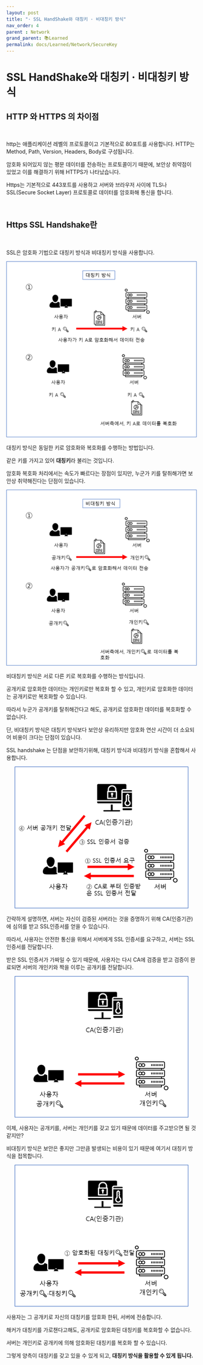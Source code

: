 ```yaml
---
layout: post
title: "· SSL HandShake와 대칭키 · 비대칭키 방식"
nav_order: 4
parent : Network
grand_parent: 📚Learned
permalink: docs/Learned/Network/SecureKey
---
```


# SSL HandShake와 대칭키 · 비대칭키 방식



## HTTP 와 HTTPS 의 차이점

<br>

http는 애플리케이션 레벨의 프로토콜이고 기본적으로 80포트를 사용합니다. HTTP는 Method, Path, Version, Headers, Body로 구성됩니다.

암호화 되어있지 않는 평문 데이터를 전송하는 프로토콜이기 때문에, 보안상 취약점이 있었고 이를 해결하기 위해 HTTPS가 나타났습니다.

Https는 기본적으로 443포트를 사용하고 서버와 브라우저 사이에 TLS나 SSL(Secure Socket Layer) 프로토콜로 데이터를 암호화해 통신을 합니다.

<br>


## Https SSL Handshake란

<br>


SSL은 암호화 기법으로 대칭키 방식과 비대칭키 방식을 사용합니다.

<p align="center">
<img src="https://raw.githubusercontent.com/buinq/imageServer/main/img/image-20230223222741693.png" alt="image-20230223222741693" style="zoom: 50%;" />
</p>

대칭키 방식은 동일한 키로 암호화와 복호화를 수행하는 방법입니다.

같은 키를 가지고 있어 **대칭키**라 불리는 것입니다.

암호화 복호화 처리에서는 속도가 빠르다는 장점이 있지만, 누군가 키를 탈취해가면 보안상 취약해진다는 단점이 있습니다.

<p align="center">
<img src="https://raw.githubusercontent.com/buinq/imageServer/main/img/image-20230223223048710.png" alt="image-20230223223048710" style="zoom:50%;" />
</p>

비대칭키 방식은 서로 다른 키로 복호화를 수행하는 방식입니다.

공개키로 암호화한 데이터는 개인키로만 복호화 할 수 있고, 개인키로 암호화한 데이터는 공개키로만 복호화할 수 있습니다.

따라서 누군가 공개키를 탈취해간다고 해도, 공개키로 암호화한 데이터를 복호화할 수 없습니다.

단, 비대칭키 방식은 대칭키 방식보다 보안상 유리하지만 암호화 연산 시간이 더 소요되어 비용이 크다는 단점이 있습니다.



SSL handshake 는 단점을 보안하기위해, 대칭키 방식과 비대칭키 방식을 혼합해서 사용합니다.

<p align="center">
<img src="https://raw.githubusercontent.com/buinq/imageServer/main/img/image-20230223223914314.png" alt="image-20230223223914314" style="zoom: 67%;" />
</p>

간략하게 설명하면, 서버는 자신이 검증된 서버라는 것을 증명하기 위해 CA(인증기관)에 심의를 받고 SSL인증서를 얻을 수 있습니다.

따라서, 사용자는 안전한 통신을 위해서 서버에게 SSL 인증서를 요구하고, 서버는 SSL 인증서를 전달합니다.

받은 SSL 인증서가 가짜일 수 있기 때문에, 사용자는 다시 CA에 검증을 받고 검증이 완료되면 서버의 개인키와 짝을 이루는 공개키를 전달합니다.


<p align="center">
<img src="https://raw.githubusercontent.com/buinq/imageServer/main/img/image-20230223224135146.png" alt="image-20230223224135146" style="zoom:67%;" />
</p>

이제, 사용자는 공개키를, 서버는 개인키를 갖고 있기 때문에 데이터를 주고받으면 될 것 같지만?

비대칭키 방식은 보안은 좋지만 그만큼 발생되는 비용이 있기 때문에 여기서 대칭키 방식을 접목합니다.

<p align="center">
<img src="https://raw.githubusercontent.com/buinq/imageServer/main/img/image-20230223224355957.png" alt="image-20230223224355957" style="zoom:67%;" />
</p>


사용자는 그 공개키로 자신의 대칭키를 암호화 한뒤, 서버에 전송합니다.

해커가 대칭키를 가로챈다고해도, 공개키로 암호화된 대칭키를 복호화할 수 없습니다.

서버는 개인키로 공개키에 의해 암호화된 대칭키를 복호화 할 수 있습니다.

그렇게 양측이 대칭키를 갖고 있을 수 있게 되고, **대칭키 방식을 활용할 수 있게 됩니다.**



